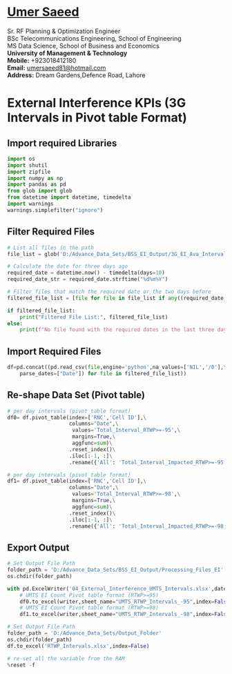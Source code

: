 #  [Umer Saeed](https://www.linkedin.com/in/engumersaeed/)
Sr. RF Planning & Optimization Engineer<br>
BSc Telecommunications Engineering, School of Engineering<br>
MS Data Science, School of Business and Economics<br>
**University of Management & Technology**<br>
**Mobile:**     +923018412180<br>
**Email:**  umersaeed81@hotmail.com<br>
**Address:** Dream Gardens,Defence Road, Lahore<br>

# External Interference KPIs (3G Intervals in Pivot table Format)

## Import required Libraries


```python
import os
import shutil
import zipfile
import numpy as np
import pandas as pd
from glob import glob
from datetime import datetime, timedelta
import warnings
warnings.simplefilter("ignore")
```

## Filter Required Files


```python
# List all files in the path
file_list = glob('D:/Advance_Data_Sets/BSS_EI_Output/3G_EI_Ava_Intervals/*.csv')

# Calculate the date for three days ago
required_date = datetime.now() - timedelta(days=10)
required_date_str = required_date.strftime("%d%m%Y")

# Filter files that match the required date or the two days before
filtered_file_list = [file for file in file_list if any((required_date + timedelta(days=i)).strftime("%d%m%Y") in file for i in range(10))]

if filtered_file_list:
    print("Filtered File List:", filtered_file_list)
else:
    print(f"No file found with the required dates in the last three days.")
```

## Import Required Files


```python
df=pd.concat((pd.read_csv(file,engine='python',na_values=['NIL','/0'],\
    parse_dates=["Date"]) for file in filtered_file_list))
```

## Re-shape Data Set (Pivot table)


```python
# per day intervals (pivot_table format)
df0= df.pivot_table(index=['RNC','Cell ID'],\
                    columns="Date",\
                     values='Total_Interval_RTWP>=-95',\
                     margins=True,\
                     aggfunc=sum)\
                    .reset_index()\
                    .iloc[:-1, :]\
                    .rename({'All': 'Total_Interval_Impacted_RTWP>=-95'}, axis=1)    
```


```python
# per day intervals (pivot_table format)
df1= df.pivot_table(index=['RNC','Cell ID'],\
                    columns="Date",\
                     values='Total_Interval_RTWP>=-98',\
                     margins=True,\
                     aggfunc=sum)\
                    .reset_index()\
                    .iloc[:-1, :]\
                    .rename({'All': 'Total_Interval_Impacted_RTWP>=-98'}, axis=1)   
```

## Export Output


```python
# Set Output File Path
folder_path = 'D:/Advance_Data_Sets/BSS_EI_Output/Processing_Files_EI'
os.chdir(folder_path)

with pd.ExcelWriter('04_External_Interference_UMTS_Intervals.xlsx',date_format = 'dd-mm-yyyy',datetime_format='dd-mm-yyyy') as writer:
    # UMTS EI Count Pivot table format (RTWP>=95)
    df0.to_excel(writer,sheet_name="UMTS_RTWP_Intervals_-95",index=False)
    # UMTS EI Count Pivot table format (RTWP>=98)
    df1.to_excel(writer,sheet_name="UMTS_RTWP_Intervals_-98",index=False)
```


```python
# Set Output File Path
folder_path = 'D:/Advance_Data_Sets/Output_Folder'
os.chdir(folder_path)
df.to_excel('RTWP_Intervals.xlsx',index=False)
```


```python
# re-set all the variable from the RAM
%reset -f
```
